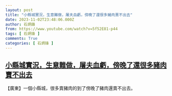 ```yaml
---
layout: post
title: "小縣城實況，生意難做，屠夫血虧，傍晚了還很多豬肉賣不出去"
date: 2023-11-02T23:48:06.000Z
author: 石炳鋒
from: https://www.youtube.com/watch?v=5f52E81-p44
tags: [ 石炳锋 ]
comments: True
categories: [ 石炳锋 ]
---
```

<!--1698968886000-->
[小縣城實況，生意難做，屠夫血虧，傍晚了還很多豬肉賣不出去](https://www.youtube.com/watch?v=5f52E81-p44)
------

<div>
【廣東】一個小縣城，很多賣豬肉的到了傍晚了豬肉還賣不出去。
</div>
